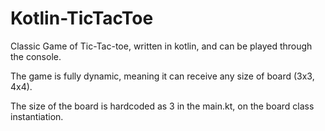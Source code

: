 # Kotlin-TicTacToe

Classic Game of Tic-Tac-toe, written in kotlin, and can be played through the console.

The game is fully dynamic, meaning it can receive any size of board (3x3, 4x4).

The size of the board is hardcoded as 3 in the main.kt, on the board class instantiation.
